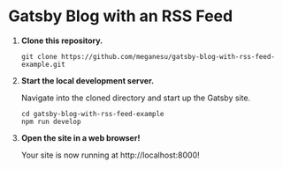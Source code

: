 # Gatsby Blog with an RSS Feed

1.  **Clone this repository.**

    ```shell
    git clone https://github.com/meganesu/gatsby-blog-with-rss-feed-example.git
    ```

1.  **Start the local development server.**

    Navigate into the cloned directory and start up the Gatsby site.

    ```shell
    cd gatsby-blog-with-rss-feed-example
    npm run develop
    ```

1.  **Open the site in a web browser!**

    Your site is now running at http://localhost:8000!
